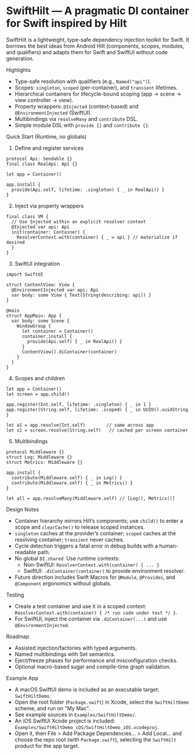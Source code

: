 SwiftHilt — A pragmatic DI container for Swift inspired by Hilt
===============================================================

SwiftHilt is a lightweight, type-safe dependency injection toolkit for Swift. It borrows the best ideas from Android Hilt (components, scopes, modules, and qualifiers) and adapts them for Swift and SwiftUI without code generation.

Highlights
- Type-safe resolution with qualifiers (e.g., `Named("api")`).
- Scopes: `singleton`, `scoped` (per-container), and `transient` lifetimes.
- Hierarchical containers for lifecycle-bound scoping (app -> scene -> view controller -> view).
- Property wrappers: `@Injected` (context-based) and `@EnvironmentInjected` (SwiftUI).
- Multibindings via `resolveMany` and `contribute` DSL.
- Simple module DSL with `provide {}` and `contribute {}`.

Quick Start (Runtime, no globals)
1) Define and register services
```
protocol Api: Sendable {}
final class RealApi: Api {}

let app = Container()

app.install {
  provide(Api.self, lifetime: .singleton) { _ in RealApi() }
}
```

2) Inject via property wrappers
```
final class VM {
  // Use Injected within an explicit resolver context
  @Injected var api: Api
  init(container: Container) {
    ResolverContext.with(container) { _ = api } // materialize if desired
  }
}
```

3) SwiftUI integration
```
import SwiftUI

struct ContentView: View {
  @EnvironmentInjected var api: Api
  var body: some View { Text(String(describing: api)) }
}

@main
struct AppMain: App {
  var body: some Scene {
    WindowGroup {
      let container = Container()
      container.install {
        provide(Api.self) { _ in RealApi() }
      }
      ContentView().diContainer(container)
    }
  }
}
```

4) Scopes and children
```
let app = Container()
let screen = app.child()

app.register(Int.self, lifetime: .singleton) { _ in 1 }
app.register(String.self, lifetime: .scoped) { _ in UUID().uuidString }

let a1 = app.resolve(Int.self)        // same across app
let s1 = screen.resolve(String.self)   // cached per screen container
```

5) Multibindings
```
protocol Middleware {}
struct Log: Middleware {}
struct Metrics: Middleware {}

app.install {
  contribute(Middleware.self) { _ in Log() }
  contribute(Middleware.self) { _ in Metrics() }
}

let all = app.resolveMany(Middleware.self) // [Log(), Metrics()]
```

Design Notes
- Container hierarchy mirrors Hilt’s components; use `child()` to enter a scope and `clearCache()` to release scoped instances.
- `singleton` caches at the provider’s container; `scoped` caches at the resolving container; `transient` never caches.
- Cycle detection triggers a fatal error in debug builds with a human-readable path.
- No global `DI.shared`. Use runtime contexts:
  - Non-SwiftUI: `ResolverContext.with(container) { ... }`
  - SwiftUI: `.diContainer(container)` to provide environment resolver.
- Future direction includes Swift Macros for `@Module`, `@Provides`, and `@Component` ergonomics without globals.

Testing
- Create a test container and use it in a scoped context: `ResolverContext.with(container) { /* run code under test */ }`.
- For SwiftUI, inject the container via `.diContainer(...)` and use `@EnvironmentInjected`.

Roadmap
- Assisted injection/factories with typed arguments.
- Named multibindings with Set semantics.
- Eject/freeze phases for performance and misconfiguration checks.
- Optional macro-based sugar and compile-time graph validation.

Example App
- A macOS SwiftUI demo is included as an executable target: `SwiftHiltDemo`.
- Open the root folder (`Package.swift`) in Xcode, select the `SwiftHiltDemo` scheme, and run on "My Mac".
- See example sources in `Examples/SwiftHiltDemo/`.
- An iOS SwiftUI Xcode project is included: `Examples/SwiftHiltDemo_iOS/SwiftHiltDemo_iOS.xcodeproj`.
- Open it, then File > Add Package Dependencies… > Add Local… and choose the repo root (with `Package.swift`), selecting the `SwiftHilt` product for the app target.
